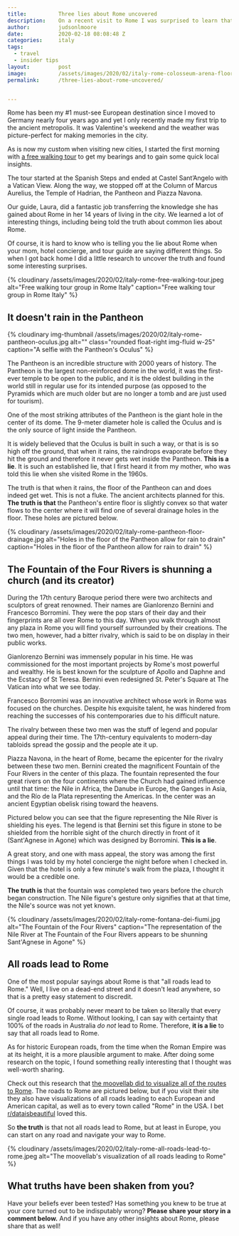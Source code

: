 ```yaml
---
title:			Three lies about Rome uncovered
description:	On a recent visit to Rome I was surprised to learn that these three commonly known Roman facts are not true.
author:			judsonlmoore
date:			2020-02-18 08:08:48 Z
categories:		italy
tags:            
  - travel
  - insider tips
layout:			post
image:			/assets/images/2020/02/italy-rome-colosseum-arena-floor-selfie.jpg
permalink:		/three-lies-about-rome-uncovered/


---
```



Rome has been my #1 must-see European destination since I moved to Germany nearly four years ago and yet I only recently made my first trip to the ancient metropolis. It was Valentine's weekend and the weather was picture-perfect for making memories in the city.

As is now my custom when visiting new cities, I started the first morning with [a free walking tour](https://www.romefreewalkingtour.com/en/) to get my bearings and to gain some quick local insights.

The tour started at the Spanish Steps and ended at Castel Sant’Angelo with a Vatican View. Along the way, we stopped off at the Column of Marcus Aurelius, the Temple of Hadrian, the Pantheon and Piazza Navona.

Our guide, Laura, did a fantastic job transferring the knowledge she has gained about Rome in her 14 years of living in the city. We learned a lot of interesting things, including being told the truth about common lies about Rome.

Of course, it is hard to know who is telling you the lie about Rome when your mom, hotel concierge, and tour guide are saying different things. So when I got back home I did a little research to uncover the truth and found some interesting surprises. 

{% cloudinary /assets/images/2020/02/italy-rome-free-walking-tour.jpeg alt="Free walking tour group in Rome Italy" caption="Free walking tour group in Rome Italy" %}

## It doesn't rain in the Pantheon

{% cloudinary img-thumbnail /assets/images/2020/02/italy-rome-pantheon-oculus.jpg alt="" class="rounded float-right img-fluid w-25" caption="A selfie with the Pantheon's Oculus" %}

The Pantheon is an incredible structure with 2000 years of history. The Pantheon is the largest non-reinforced dome in the world, it was the first-ever temple to be open to the public, and it is the oldest building in the world still in regular use for its intended purpose (as opposed to the Pyramids which are much older but are no longer a tomb and are just used for tourism). 

One of the most striking attributes of the Pantheon is the giant hole in the center of its dome. The 9-meter diameter hole is called the Oculus and is the only source of light inside the Pantheon.

It is widely believed that the Oculus is built in such a way, or that is is so high off the ground, that when it rains, the raindrops evaporate before they hit the ground and therefore it never gets wet inside the Pantheon. **This is a lie**. It is such an established lie, that I first heard it from my mother, who was told this lie when she visited Rome in the 1960s.

The truth is that when it rains, the floor of the Pantheon can and does indeed get wet. This is not a fluke. The ancient architects planned for this. **The truth is that** the Pantheon's entire floor is slightly convex so that water flows to the center where it will find one of several drainage holes in the floor. These holes are pictured below.

{% cloudinary /assets/images/2020/02/italy-rome-pantheon-floor-drainage.jpg alt="Holes in the floor of the Pantheon allow for rain to drain" caption="Holes in the floor of the Pantheon allow for rain to drain" %}

## The Fountain of the Four Rivers is shunning a church (and its creator)

During the 17th century Baroque period there were two architects and sculptors of great renowned. Their names are Gianlorenzo Bernini and Francesco Borromini. They were the pop stars of their day and their fingerprints are all over Rome to this day. When you walk through almost any plaza in Rome you will find yourself surrounded by their creations. The two men, however, had a bitter rivalry, which is said to be on display in their public works.

Gianlorenzo Bernini was immensely popular in his time. He was commissioned for the most important projects by Rome's most powerful and wealthy. He is best known for the sculpture of Apollo and Daphne and the Ecstacy of St Teresa. Bernini even redesigned St. Peter's Square at The Vatican into what we see today.

Francesco Borromini was an innovative architect whose work in Rome was focused on the churches. Despite his exquisite talent, he was hindered from reaching the successes of his contemporaries due to his difficult nature. 

The rivalry between these two men was the stuff of legend and popular appeal during their time. The 17th-century equivalents to modern-day tabloids spread the gossip and the people ate it up. 

Piazza Navona, in the heart of Rome, became the epicenter for the rivalry between these two men. Bernini created the magnificent Fountain of the Four Rivers in the center of this plaza. The fountain represented the four great rivers on the four continents where the Church had gained influence until that time: the Nile in Africa, the Danube in Europe, the Ganges in Asia, and the Río de la Plata representing the Americas. In the center was an ancient Egyptian obelisk rising toward the heavens. 

Pictured below you can see that the figure representing the Nile River is shielding his eyes. The legend is that Bernini set this figure in stone to be shielded from the horrible sight of the church directly in front of it (Sant'Agnese in Agone) which was designed by Borromini. **This is a lie**. 

A great story, and one with mass appeal, the story was among the first things I was told by my hotel concierge the night before when I checked in. Given that the hotel is only a few minute's walk from the plaza, I thought it would be a credible one.

**The truth is** that the fountain was completed two years before the church began construction. The Nile figure's gesture only signifies that at that time, the Nile's source was not yet known. 

{% cloudinary /assets/images/2020/02/italy-rome-fontana-dei-fiumi.jpg alt="The Fountain of the Four Rivers" caption="The representation of the Nile River at The Fountain of the Four Rivers appears to be shunning Sant'Agnese in Agone" %}

## All roads lead to Rome

One of the most popular sayings about Rome is that "all roads lead to Rome." Well, I live on a dead-end street and it doesn't lead anywhere, so that is a pretty easy statement to discredit. 

Of course, it was probably never meant to be taken so literally that every single road leads to Rome. Without looking, I can say with certainty that 100% of the roads in Australia *do not* lead to Rome. Therefore, **it is a lie** to say that all roads lead to Rome. 

As for historic European roads, from the time when the Roman Empire was at its height, it is a more plausible argument to make. After doing some research on the topic, I found something really interesting that I thought was well-worth sharing. 

Check out this research that [the moovellab did to visualize all of the routes to Rome](https://www.move-lab.com/project/roadstorome/). The roads to Rome are pictured below, but if you visit their site they also have visualizations of all roads leading to each European and American capital, as well as to every town called "Rome" in the USA. I bet [r/dataisbeautiful](https://www.reddit.com/r/dataisbeautiful/) loved this. 

So **the truth** is that not all roads lead to Rome, but at least in Europe, you can start on any road and navigate your way to Rome.

{% cloudinary /assets/images/2020/02/italy-rome-all-roads-lead-to-rome.jpeg alt="The moovellab's visualization of all roads leading to Rome" %}

## What truths have been shaken from you?

Have your beliefs ever been tested? Has something you knew to be true at your core turned out to be indisputably wrong? **Please share your story in a comment below.** And if you have any other insights about Rome, please share that as well! 